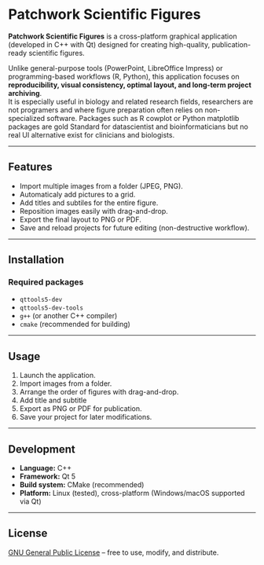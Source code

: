 # Patchwork Scientific Figures

**Patchwork Scientific Figures** is a cross-platform graphical application (developed in C++ with Qt) designed for creating high-quality, publication-ready scientific figures.  

Unlike general-purpose tools (PowerPoint, LibreOffice Impress) or programming-based workflows (R, Python), this application focuses on **reproducibility, visual consistency, optimal layout, and long-term project archiving**.  
It is especially useful in biology and related research fields, researchers are not programers and where figure preparation often relies on non-specialized software. Packages such as R cowplot or Python matplotlib packages are gold Standard for datascientist and bioinformaticians but no real UI alternative exist for clinicians and biologists.

---

## Features

- Import multiple images from a folder (JPEG, PNG).  
- Automaticaly add pictures to a grid.
- Add titles and subtiles for the entire figure.  
- Reposition images easily with drag-and-drop.  
- Export the final layout to PNG or PDF.  
- Save and reload projects for future editing (non-destructive workflow).  

---

## Installation

### Required packages

- `qttools5-dev`  
- `qttools5-dev-tools`  
- `g++` (or another C++ compiler)  
- `cmake` (recommended for building)  

---

## Usage

1. Launch the application.  
2. Import images from a folder.  
3. Arrange the order of figures with drag-and-drop.  
4. Add title and subtitle
5. Export as PNG or PDF for publication.  
6. Save your project for later modifications.  

---

## Development

- **Language:** C++  
- **Framework:** Qt 5  
- **Build system:** CMake (recommended)  
- **Platform:** Linux (tested), cross-platform (Windows/macOS supported via Qt)  

---

## License

[GNU General Public License](LICENSE) – free to use, modify, and distribute.
